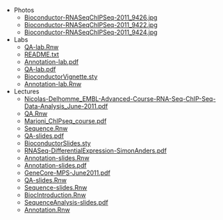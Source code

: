 * Photos
    * [Bioconductor-RNASeqChIPSeq-2011_9426.jpg](/Photos/Bioconductor-RNASeqChIPSeq-2011_9426.jpg)
    * [Bioconductor-RNASeqChIPSeq-2011_9422.jpg](/Photos/Bioconductor-RNASeqChIPSeq-2011_9422.jpg)
    * [Bioconductor-RNASeqChIPSeq-2011_9424.jpg](/Photos/Bioconductor-RNASeqChIPSeq-2011_9424.jpg)
* Labs
    * [QA-lab.Rnw](/Labs/QA-lab.Rnw)
    * [README.txt](/Labs/README.txt)
    * [Annotation-lab.pdf](/Labs/Annotation-lab.pdf)
    * [QA-lab.pdf](/Labs/QA-lab.pdf)
    * [BioconductorVignette.sty](/Labs/BioconductorVignette.sty)
    * [Annotation-lab.Rnw](/Labs/Annotation-lab.Rnw)
* Lectures
    * [Nicolas-Delhomme_EMBL-Advanced-Course-RNA-Seq-ChIP-Seq-Data-Analysis_June-2011.pdf](/Lectures/Nicolas-Delhomme_EMBL-Advanced-Course-RNA-Seq-ChIP-Seq-Data-Analysis_June-2011.pdf)
    * [QA.Rnw](/Lectures/QA.Rnw)
    * [Marioni_ChIPseq_course.pdf](/Lectures/Marioni_ChIPseq_course.pdf)
    * [Sequence.Rnw](/Lectures/Sequence.Rnw)
    * [QA-slides.pdf](/Lectures/QA-slides.pdf)
    * [BioconductorSlides.sty](/Lectures/BioconductorSlides.sty)
    * [RNASeq-DifferentialExpression-SimonAnders.pdf](/Lectures/RNASeq-DifferentialExpression-SimonAnders.pdf)
    * [Annotation-slides.Rnw](/Lectures/Annotation-slides.Rnw)
    * [Annotation-slides.pdf](/Lectures/Annotation-slides.pdf)
    * [GeneCore-MPS-June2011.pdf](/Lectures/GeneCore-MPS-June2011.pdf)
    * [QA-slides.Rnw](/Lectures/QA-slides.Rnw)
    * [Sequence-slides.Rnw](/Lectures/Sequence-slides.Rnw)
    * [BiocIntroduction.Rnw](/Lectures/BiocIntroduction.Rnw)
    * [SequenceAnalysis-slides.pdf](/Lectures/SequenceAnalysis-slides.pdf)
    * [Annotation.Rnw](/Lectures/Annotation.Rnw)
